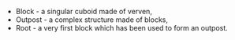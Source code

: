 <ul>
  <li>Block - a singular cuboid made of verven,</li>
  <li>Outpost - a complex structure made of blocks,</li>
  <li>Root - a very first block which has been used to form an outpost.</li>
</ul>
